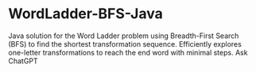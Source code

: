 # WordLadder-BFS-Java
Java solution for the Word Ladder problem using Breadth-First Search (BFS) to find the shortest transformation sequence. Efficiently explores one-letter transformations to reach the end word with minimal steps.          Ask ChatGPT
